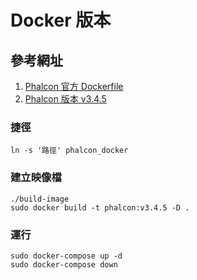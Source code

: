 # Docker 版本

## 參考網址

1. [Phalcon 官方 Dockerfile]("https://github.com/phalcon/cphalcon/tree/master/docker")
1. [Phalcon 版本 v3.4.5](https://github.com/phalcon/cphalcon/releases/tag/v3.4.5)

### 捷徑

    ln -s '路徑' phalcon_docker

### 建立映像檔

    ./build-image
    sudo docker build -t phalcon:v3.4.5 -D .

### 運行

    sudo docker-compose up -d
    sudo docker-compose down

